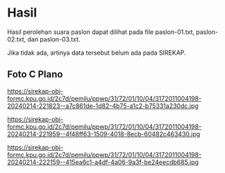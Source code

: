 # Hasil

Hasil perolehan suara paslon dapat dilihat pada file paslon-01.txt, paslon-02.txt, dan paslon-03.txt.

Jika tidak ada, artinya data tersebut belum ada pada SIREKAP.

## Foto C Plano

https://sirekap-obj-formc.kpu.go.id/2c7d/pemilu/ppwp/31/72/01/10/04/3172011004198-20240214-221823--a7c861de-1d82-4b75-a1c2-b75331a230dc.jpg

https://sirekap-obj-formc.kpu.go.id/2c7d/pemilu/ppwp/31/72/01/10/04/3172011004198-20240214-221959--4f48ff63-1509-4018-8ecb-60482c463430.jpg

https://sirekap-obj-formc.kpu.go.id/2c7d/pemilu/ppwp/31/72/01/10/04/3172011004198-20240214-222159--415ea6c1-a4df-4a06-9a3f-be24eecdb685.jpg
